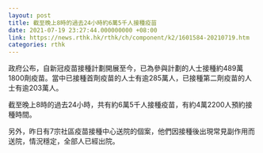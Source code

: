 ```yaml
---
layout: post
title: 截至晚上8時的過去24小時約6萬5千人接種疫苗
date: 2021-07-19 23:27:44.000000000 +08:00
link: https://news.rthk.hk/rthk/ch/component/k2/1601584-20210719.htm
categories: rthk
---
```


政府公布，自新冠疫苗接種計劃開展至今，已為參與計劃的人士接種約489萬1800劑疫苗。當中已接種首劑疫苗的人士有逾285萬人，已接種第二劑疫苗的人士有逾203萬人。

截至晚上8時的過去24小時，共有約6萬5千人接種疫苗，有約4萬2200人預約接種時間。

另外，昨日有7宗社區疫苗接種中心送院的個案，他們因接種後出現常見副作用而送院，情況穩定，全部人已經出院。
